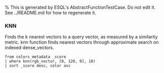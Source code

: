 % This is generated by ESQL's AbstractFunctionTestCase. Do not edit it. See ../README.md for how to regenerate it.

### KNN
Finds the k nearest vectors to a query vector, as measured by a similarity metric. knn function finds nearest vectors through approximate search on indexed dense_vectors.

```esql
from colors metadata _score
| where knn(rgb_vector, [0, 120, 0], 10)
| sort _score desc, color asc
```
